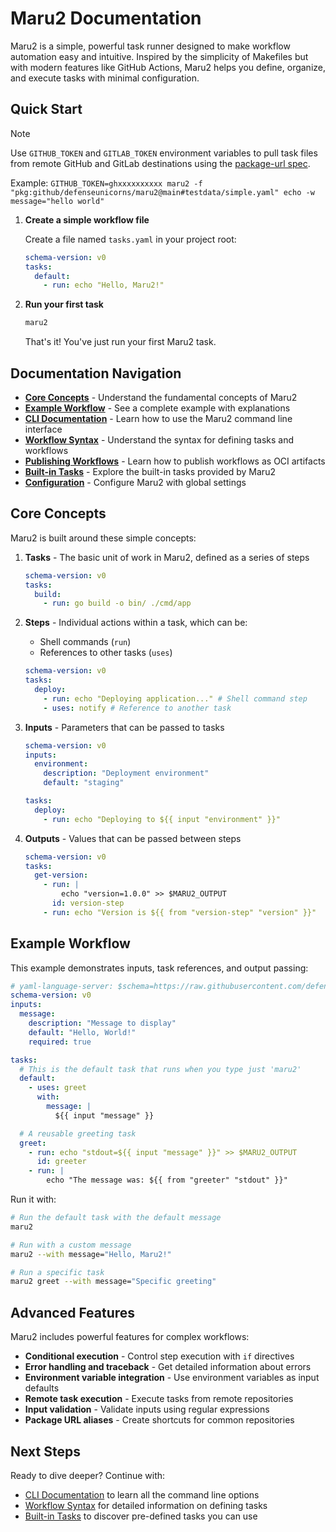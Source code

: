 # Maru2 Documentation

Maru2 is a simple, powerful task runner designed to make workflow automation easy and intuitive. Inspired by the simplicity of Makefiles but with modern features like GitHub Actions, Maru2 helps you define, organize, and execute tasks with minimal configuration.

## Quick Start

> [!NOTE]
> Use `GITHUB_TOKEN` and `GITLAB_TOKEN` environment variables to pull task files from remote GitHub and GitLab destinations using the [package-url spec](https://github.com/package-url/purl-spec).
>
> Example: `GITHUB_TOKEN=ghxxxxxxxxxx
> maru2 -f "pkg:github/defenseunicorns/maru2@main#testdata/simple.yaml" echo -w message="hello world"`


1. **Create a simple workflow file**

   Create a file named `tasks.yaml` in your project root:

   ```yaml
   schema-version: v0
   tasks:
     default:
       - run: echo "Hello, Maru2!"
   ```

2. **Run your first task**

   ```sh
   maru2
   ```

   That's it! You've just run your first Maru2 task.

## Documentation Navigation

- **[Core Concepts](#core-concepts)** - Understand the fundamental concepts of Maru2
- **[Example Workflow](#example-workflow)** - See a complete example with explanations
- **[CLI Documentation](cli.md)** - Learn how to use the Maru2 command line interface
- **[Workflow Syntax](syntax.md)** - Understand the syntax for defining tasks and workflows
- **[Publishing Workflows](publish.md)** - Learn how to publish workflows as OCI artifacts
- **[Built-in Tasks](builtins.md)** - Explore the built-in tasks provided by Maru2
- **[Configuration](config.md)** - Configure Maru2 with global settings

## Core Concepts

Maru2 is built around these simple concepts:

1. **Tasks** - The basic unit of work in Maru2, defined as a series of steps

   ```yaml
   schema-version: v0
   tasks:
     build:
       - run: go build -o bin/ ./cmd/app
   ```

2. **Steps** - Individual actions within a task, which can be:
   - Shell commands (`run`)
   - References to other tasks (`uses`)

   ```yaml
   schema-version: v0
   tasks:
     deploy:
       - run: echo "Deploying application..." # Shell command step
       - uses: notify # Reference to another task
   ```

3. **Inputs** - Parameters that can be passed to tasks

   ```yaml
   schema-version: v0
   inputs:
     environment:
       description: "Deployment environment"
       default: "staging"

   tasks:
     deploy:
       - run: echo "Deploying to ${{ input "environment" }}"
   ```

4. **Outputs** - Values that can be passed between steps

   ```yaml
   schema-version: v0
   tasks:
     get-version:
       - run: |
           echo "version=1.0.0" >> $MARU2_OUTPUT
         id: version-step
       - run: echo "Version is ${{ from "version-step" "version" }}"
   ```

## Example Workflow

This example demonstrates inputs, task references, and output passing:

```yaml
# yaml-language-server: $schema=https://raw.githubusercontent.com/defenseunicorns/maru2/main/maru2.schema.json
schema-version: v0
inputs:
  message:
    description: "Message to display"
    default: "Hello, World!"
    required: true

tasks:
  # This is the default task that runs when you type just 'maru2'
  default:
    - uses: greet
      with:
        message: |
          ${{ input "message" }}

  # A reusable greeting task
  greet:
    - run: echo "stdout=${{ input "message" }}" >> $MARU2_OUTPUT
      id: greeter
    - run: |
        echo "The message was: ${{ from "greeter" "stdout" }}"
```

Run it with:

```sh
# Run the default task with the default message
maru2

# Run with a custom message
maru2 --with message="Hello, Maru2!"

# Run a specific task
maru2 greet --with message="Specific greeting"
```

## Advanced Features

Maru2 includes powerful features for complex workflows:

- **Conditional execution** - Control step execution with `if` directives
- **Error handling and traceback** - Get detailed information about errors
- **Environment variable integration** - Use environment variables as input defaults
- **Remote task execution** - Execute tasks from remote repositories
- **Input validation** - Validate inputs using regular expressions
- **Package URL aliases** - Create shortcuts for common repositories

## Next Steps

Ready to dive deeper? Continue with:

- [CLI Documentation](cli.md) to learn all the command line options
- [Workflow Syntax](syntax.md) for detailed information on defining tasks
- [Built-in Tasks](builtins.md) to discover pre-defined tasks you can use
